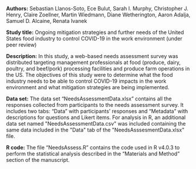 **Authors:** Sebastian Llanos-Soto, Ece Bulut, Sarah I. Murphy, Christopher J. Henry, Claire Zoellner, Martin Wiedmann, Diane Wetherington, Aaron Adalja, Samuel D. Alcaine, Renata Ivanek

**Study title:** Ongoing mitigation strategies and further needs of the United States food industry to control COVID-19 in the work environment (under peer review)

**Description:** In this study, a web-based needs assessment survey was distributed targeting management professionals at food (produce, dairy, poultry, and beef/pork) processing facilities and produce farm operations in the US. The objectives of this study were to determine what the food industry needs to be able to control COVID-19 impacts in the work environment and what mitigation strategies are being implemented. 

**Data set:** The data set “NeedsAssessmentData.xlsx” contains all the responses collected from participants to the needs assessment survey. It includes two tabs: “Data” with participants’ responses and “Metadata” with descriptions for questions and Likert items. For analysis in R, an additional data set named "NeedsAssessmentData.csv" was included containing the same data included in the "Data" tab of the "NeedsAsssesmentData.xlsx" file.

**R code:** The file “NeedsAssess.R” contains the code used in R v4.0.3 to perform the statistical analysis described in the “Materials and Method” section of the manuscript.

